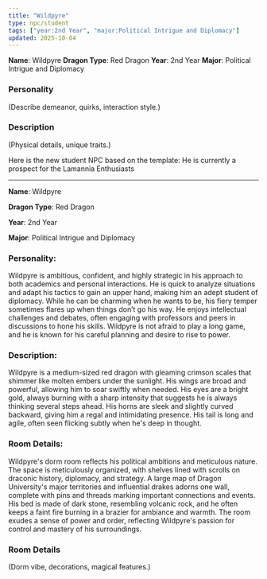 ```yaml
---
title: "Wildpyre"
type: npc/student
tags: ["year:2nd Year", "major:Political Intrigue and Diplomacy"]
updated: 2025-10-04
---
```


**Name**: Wildpyre
**Dragon Type**: Red Dragon
**Year**: 2nd Year
**Major**: Political Intrigue and Diplomacy

### Personality
(Describe demeanor, quirks, interaction style.)

### Description
(Physical details, unique traits.)

Here is the new student NPC based on the template:
He is currently a prospect for the Lamannia Enthusiasts

---

**Name**: Wildpyre

**Dragon Type**: Red Dragon

**Year**: 2nd Year

**Major**: Political Intrigue and Diplomacy

### Personality:
Wildpyre is ambitious, confident, and highly strategic in his approach to both academics and personal interactions. He is quick to analyze situations and adapt his tactics to gain an upper hand, making him an adept student of diplomacy. While he can be charming when he wants to be, his fiery temper sometimes flares up when things don’t go his way. He enjoys intellectual challenges and debates, often engaging with professors and peers in discussions to hone his skills. Wildpyre is not afraid to play a long game, and he is known for his careful planning and desire to rise to power.

### Description:
Wildpyre is a medium-sized red dragon with gleaming crimson scales that shimmer like molten embers under the sunlight. His wings are broad and powerful, allowing him to soar swiftly when needed. His eyes are a bright gold, always burning with a sharp intensity that suggests he is always thinking several steps ahead. His horns are sleek and slightly curved backward, giving him a regal and intimidating presence. His tail is long and agile, often seen flicking subtly when he's deep in thought.

### Room Details:
Wildpyre's dorm room reflects his political ambitions and meticulous nature. The space is meticulously organized, with shelves lined with scrolls on draconic history, diplomacy, and strategy. A large map of Dragon University's major territories and influential drakes adorns one wall, complete with pins and threads marking important connections and events. His bed is made of dark stone, resembling volcanic rock, and he often keeps a faint fire burning in a brazier for ambiance and warmth. The room exudes a sense of power and order, reflecting Wildpyre's passion for control and mastery of his surroundings.

### Room Details
(Dorm vibe, decorations, magical features.)
